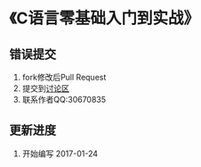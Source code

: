 # 《C语言零基础入门到实战》

## 错误提交
1. fork修改后Pull Request
1. 提交到[讨论区](https://coding.net/u/noxue/p/cyuyan/topic)
1. 联系作者QQ:30670835

## 更新进度
1. 开始编写 2017-01-24
